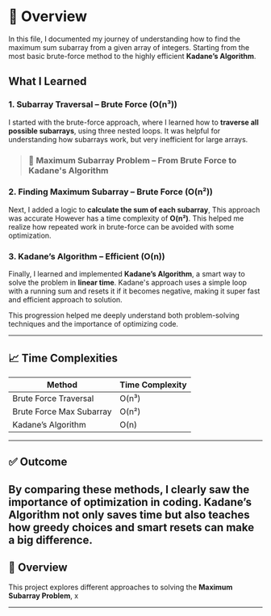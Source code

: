 # 🚀 Overview
In this file, I documented my journey of understanding how to find the maximum sum subarray from a given array of integers.
Starting from the most basic brute-force method to the highly efficient **Kadane’s Algorithm**.

## What I Learned

### 1. **Subarray Traversal – Brute Force (O(n³))**
I started with the brute-force approach, where I learned how to **traverse all possible subarrays**, using three nested loops. It was helpful for understanding how subarrays work, but very inefficient for large arrays.

> ### 📂 Maximum Subarray Problem – From Brute Force to Kadane's Algorithm

### 2. **Finding Maximum Subarray – Brute Force (O(n²))**
Next, I added a logic to **calculate the sum of each subarray**, This approach was accurate However has a time complexity of **O(n²)**. This helped me realize how repeated work in brute-force can be avoided with some optimization.

### 3. **Kadane’s Algorithm – Efficient (O(n))**
Finally, I learned and implemented **Kadane’s Algorithm**, a smart way to solve the problem in **linear time**. 
Kadane's approach uses a simple loop with a running sum and resets it if it becomes negative, making it super fast and efficient approach to solution. 

This progression helped me deeply understand both problem-solving techniques and the importance of optimizing code.

---
## 📈 Time Complexities

| Method                   | Time Complexity |
| ------------------------ | --------------- |
| Brute Force Traversal    | O(n³)           |
| Brute Force Max Subarray | O(n²)           |
| Kadane’s Algorithm       | O(n)            |

---

## ✅ Outcome

By comparing these methods, I clearly saw the importance of optimization in coding. Kadane’s Algorithm not only saves time but also teaches how **greedy choices** and **smart resets** can make a big difference.
---




## 🚀 Overview

This project explores different approaches to solving the **Maximum Subarray Problem**, x

---

